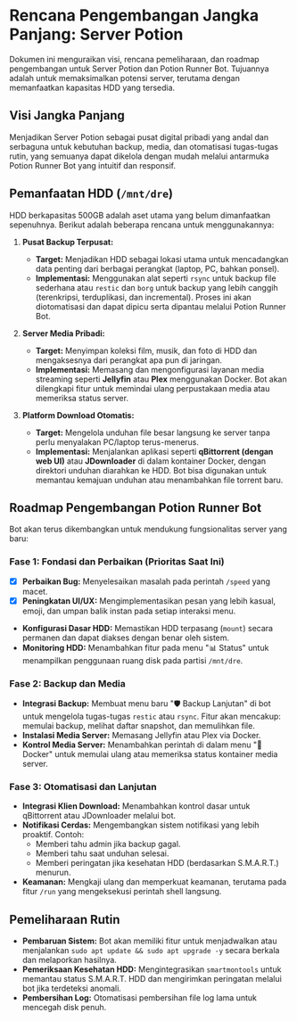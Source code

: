 # Rencana Pengembangan Jangka Panjang: Server Potion

Dokumen ini menguraikan visi, rencana pemeliharaan, dan roadmap pengembangan untuk Server Potion dan Potion Runner Bot. Tujuannya adalah untuk memaksimalkan potensi server, terutama dengan memanfaatkan kapasitas HDD yang tersedia.

## Visi Jangka Panjang

Menjadikan Server Potion sebagai pusat digital pribadi yang andal dan serbaguna untuk kebutuhan backup, media, dan otomatisasi tugas-tugas rutin, yang semuanya dapat dikelola dengan mudah melalui antarmuka Potion Runner Bot yang intuitif dan responsif.

## Pemanfaatan HDD (`/mnt/dre`)

HDD berkapasitas 500GB adalah aset utama yang belum dimanfaatkan sepenuhnya. Berikut adalah beberapa rencana untuk menggunakannya:

1.  **Pusat Backup Terpusat:**
    *   **Target:** Menjadikan HDD sebagai lokasi utama untuk mencadangkan data penting dari berbagai perangkat (laptop, PC, bahkan ponsel).
    *   **Implementasi:** Menggunakan alat seperti `rsync` untuk backup file sederhana atau `restic` dan `borg` untuk backup yang lebih canggih (terenkripsi, terduplikasi, dan incremental). Proses ini akan diotomatisasi dan dapat dipicu serta dipantau melalui Potion Runner Bot.

2.  **Server Media Pribadi:**
    *   **Target:** Menyimpan koleksi film, musik, dan foto di HDD dan mengaksesnya dari perangkat apa pun di jaringan.
    *   **Implementasi:** Memasang dan mengonfigurasi layanan media streaming seperti **Jellyfin** atau **Plex** menggunakan Docker. Bot akan dilengkapi fitur untuk memindai ulang perpustakaan media atau memeriksa status server.

3.  **Platform Download Otomatis:**
    *   **Target:** Mengelola unduhan file besar langsung ke server tanpa perlu menyalakan PC/laptop terus-menerus.
    *   **Implementasi:** Menjalankan aplikasi seperti **qBittorrent (dengan web UI)** atau **JDownloader** di dalam kontainer Docker, dengan direktori unduhan diarahkan ke HDD. Bot bisa digunakan untuk memantau kemajuan unduhan atau menambahkan file torrent baru.

## Roadmap Pengembangan Potion Runner Bot

Bot akan terus dikembangkan untuk mendukung fungsionalitas server yang baru:

### Fase 1: Fondasi dan Perbaikan (Prioritas Saat Ini)

*   [x] **Perbaikan Bug:** Menyelesaikan masalah pada perintah `/speed` yang macet.
*   [x] **Peningkatan UI/UX:** Mengimplementasikan pesan yang lebih kasual, emoji, dan umpan balik instan pada setiap interaksi menu.
*   **Konfigurasi Dasar HDD:** Memastikan HDD terpasang (`mount`) secara permanen dan dapat diakses dengan benar oleh sistem.
*   **Monitoring HDD:** Menambahkan fitur pada menu "📊 Status" untuk menampilkan penggunaan ruang disk pada partisi `/mnt/dre`.

### Fase 2: Backup dan Media

*   **Integrasi Backup:** Membuat menu baru "🛡️ Backup Lanjutan" di bot untuk mengelola tugas-tugas `restic` atau `rsync`. Fitur akan mencakup: memulai backup, melihat daftar snapshot, dan memulihkan file.
*   **Instalasi Media Server:** Memasang Jellyfin atau Plex via Docker.
*   **Kontrol Media Server:** Menambahkan perintah di dalam menu "🐳 Docker" untuk memulai ulang atau memeriksa status kontainer media server.

### Fase 3: Otomatisasi dan Lanjutan

*   **Integrasi Klien Download:** Menambahkan kontrol dasar untuk qBittorrent atau JDownloader melalui bot.
*   **Notifikasi Cerdas:** Mengembangkan sistem notifikasi yang lebih proaktif. Contoh:
    *   Memberi tahu admin jika backup gagal.
    *   Memberi tahu saat unduhan selesai.
    *   Memberi peringatan jika kesehatan HDD (berdasarkan S.M.A.R.T.) menurun.
*   **Keamanan:** Mengkaji ulang dan memperkuat keamanan, terutama pada fitur `/run` yang mengeksekusi perintah shell langsung.

## Pemeliharaan Rutin

*   **Pembaruan Sistem:** Bot akan memiliki fitur untuk menjadwalkan atau menjalankan `sudo apt update && sudo apt upgrade -y` secara berkala dan melaporkan hasilnya.
*   **Pemeriksaan Kesehatan HDD:** Mengintegrasikan `smartmontools` untuk memantau status S.M.A.R.T. HDD dan mengirimkan peringatan melalui bot jika terdeteksi anomali.
*   **Pembersihan Log:** Otomatisasi pembersihan file log lama untuk mencegah disk penuh.
